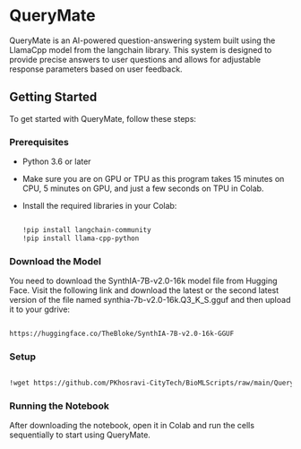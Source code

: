 # QueryMate

QueryMate is an AI-powered question-answering system built using the LlamaCpp model from the langchain library. This system is designed to provide precise answers to user questions and allows for adjustable response parameters based on user feedback.

## Getting Started

To get started with QueryMate, follow these steps:

### Prerequisites

- Python 3.6 or later
- Make sure you are on GPU or TPU as this program takes 15 minutes on CPU, 5 minutes on GPU, and just a few seconds on TPU in Colab.
- Install the required libraries in your Colab:

  ```bash

  !pip install langchain-community
  !pip install llama-cpp-python

  ```

### Download the Model

You need to download the SynthIA-7B-v2.0-16k model file from Hugging Face. 
Visit the following link and download the latest or the second latest version of the file 
named synthia-7b-v2.0-16k.Q3_K_S.gguf and then upload it to your gdrive:

  ```bash

  https://huggingface.co/TheBloke/SynthIA-7B-v2.0-16k-GGUF

  ```

### Setup
```bash

!wget https://github.com/PKhosravi-CityTech/BioMLScripts/raw/main/QueryMate/QueryMate.ipynb

```
### Running the Notebook
After downloading the notebook, open it in Colab and run the cells sequentially to start using QueryMate.
